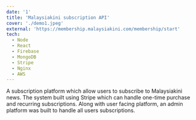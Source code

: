 ```yaml
---
date: '1'
title: 'Malaysiakini subscription API'
cover: './demo1.jpeg'
external: 'https://membership.malaysiakini.com/membership/start'
tech:
  - Node
  - React
  - Firebase
  - MongoDB
  - Stripe
  - Nginx
  - AWS
---
```


A subscription platform which allow users to subscribe to Malaysiakini news. The system built using Stripe which can handle one-time purchase and recurring subscriptions. Along with user facing platform, an admin platform was built to handle all users subscriptions.